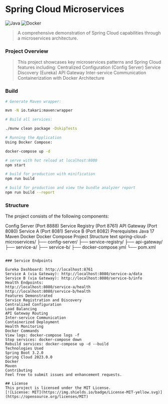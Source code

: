 # Spring Cloud Microservices

![Java](https://img.shields.io/badge/java-%23ED8B00.svg?style=for-the-badge&logo=openjdk&logoColor=white)
![Docker](https://img.shields.io/badge/docker-%230db7ed.svg?style=for-the-badge&logo=docker&logoColor=white)

> A comprehensive demonstration of Spring Cloud capabilities through a microservices architecture.
### Project Overview

> This project showcases key microservices patterns and Spring Cloud features including:
> Centralized Configuration (Config Server)
> Service Discovery (Eureka)
> API Gateway
> Inter-service Communication
> Containerization with Docker
> Architecture


### Build

```bash
# Generate Maven wrapper:

mvn -N io.takari:maven:wrapper

# Build all services:

./mvnw clean package -DskipTests

# Running the Application
Using Docker Compose:

docker-compose up -d

# serve with hot reload at localhost:8080
npm start

# build for production with minification
npm run build

# build for production and view the bundle analyzer report
npm run build --report
```

### Structure

The project consists of the following components:

Config Server (Port 8888)
Service Registry (Port 8761)
API Gateway (Port 8080)
Service A (Port 8081)
Service B (Port 8082)
Prerequisites
Java 17
Maven
Docker
Docker Compose
Project Structure
text
spring-cloud-microservices/
├── config-server/
├── service-registry/
├── api-gateway/
├── service-a/
├── service-b/
├── docker-compose.yml
└── pom.xml
```

### Service Endpoints

Eureka Dashboard: http://localhost:8761
Service A (via Gateway): http://localhost:8080/service-a/data
Service B (via Gateway): http://localhost:8080/service-b/info
Health Endpoints:
http://localhost:8080/service-a/health
http://localhost:8080/service-b/health
Features Demonstrated
Service Registration and Discovery
Centralized Configuration
Load Balancing
API Gateway Routing
Inter-service Communication
Containerized Deployment
Health Monitoring
Docker Commands
View logs: docker-compose logs -f
Stop services: docker-compose down
Rebuild services: docker-compose up -d --build
Technologies Used
Spring Boot 3.2.0
Spring Cloud 2023.0.0
Docker
Maven
Contributing
Feel free to submit issues and enhancement requests.

## License
This project is licensed under the MIT License.
[![License: MIT](https://img.shields.io/badge/License-MIT-yellow.svg)](https://opensource.org/licenses/MIT)